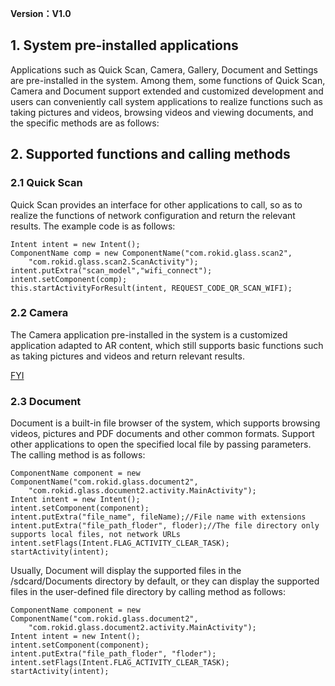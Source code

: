 **Version：V1.0**


<h2 id="2">1. System pre-installed applications</h2>

Applications such as Quick Scan, Camera, Gallery, Document and Settings are pre-installed in the system. Among them, some functions of Quick Scan, Camera and Document support extended and customized development and users can conveniently call system applications to realize functions such as taking pictures and videos, browsing videos and viewing documents, and the specific methods are as follows: 

<h2 id="3">2. Supported functions and calling methods</h2>

### 2.1 Quick Scan
Quick Scan provides an interface for other applications to call, so as to realize the functions of network configuration and return the relevant results. The example code is as follows: 

```
Intent intent = new Intent();
ComponentName comp = new ComponentName("com.rokid.glass.scan2",
	"com.rokid.glass.scan2.ScanActivity");
intent.putExtra("scan_model","wifi_connect");
intent.setComponent(comp);
this.startActivityForResult(intent, REQUEST_CODE_QR_SCAN_WIFI);
```

### 2.2 Camera

The Camera application pre-installed in the system is a customized application adapted to AR content, which still supports basic functions such as taking pictures and videos and return relevant results.

[FYI](https://developer.android.com/training/camera/photobasics)


### 2.3 Document

Document is a built-in file browser of the system, which supports browsing videos, pictures and PDF documents and other common formats. Support other applications to open the specified local file by passing parameters.  
The calling method is as follows:

```
ComponentName component = new ComponentName("com.rokid.glass.document2",
	"com.rokid.glass.document2.activity.MainActivity");
Intent intent = new Intent();
intent.setComponent(component);
intent.putExtra("file_name", fileName);//File name with extensions
intent.putExtra("file_path_floder", floder);//The file directory only supports local files, not network URLs
intent.setFlags(Intent.FLAG_ACTIVITY_CLEAR_TASK);
startActivity(intent);
```

Usually, Document will display the supported files in the /sdcard/Documents directory by default, or they can display the supported files in the user-defined file directory by calling method as follows:

```
ComponentName component = new ComponentName("com.rokid.glass.document2",
	"com.rokid.glass.document2.activity.MainActivity");
Intent intent = new Intent();
intent.setComponent(component);
intent.putExtra("file_path_floder", "floder");
intent.setFlags(Intent.FLAG_ACTIVITY_CLEAR_TASK);
startActivity(intent);
```




